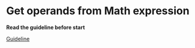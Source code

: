 # Get operands from Math expression

**Read the guideline before start**

[Guideline](https://github.com/mate-academy/js_task-guideline/blob/master/README.md)

